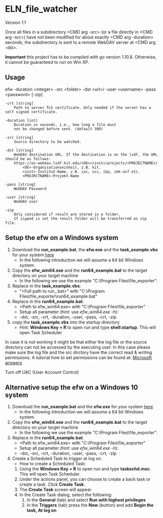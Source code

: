# ELN_file_watcher
*Version 1.1*

Once all files in a subdirectory <CMD arg -src> 
(or a file directly in <CMD arg -src>) have not been
modified for about exactly <CMD arg -duration> seconds,
the subdirectory is sent to a remote WebDAV server at <CMD arg -dst>.

**Important** this project has to be compiled with go version 1.10.8. Otherwise, it cannot be guaranteed to run on Win XP.

## Usage

efw -duration &lt;integer&gt; -src &lt;folder&gt; -dst &lt;url&gt;/ -user &lt;username&gt; -pass &lt;password&gt; [-zip]

    -crt [string]
        Path to server TLS certificate. Only needed if the server has a self signed certificate.
    
    -duration [int]
        Duration in seconds, i.e., how long a file must
        not be changed before sent. (default 300)
    
    -src [string]
        Source directory to be watched.
    
    -dst [string]
        WebDAV destination URL. If the destination is on the lsdf, the URL should be as follows:
        https://os-webdav.lsdf.kit.edu/<OE>/<inst>/projects/<PROJECTNAME>/
            <OE>-Organisationseinheit, z.B. kit.
            <inst>-Institut-Name, z.B. ioc, scc, ikp, imk-asf etc.
            <PROJRCTNAME>-Projekt-Name

    -pass [string]
        WebDAV Password

    -user [string]
        WebDAV user
  
    -zip
        Only considered if result are stored in a folder. 
        If zipped is set the result folder will be transferred as zip file.   

## Setup the efw on a Windows system
1) Download the **run_example.bat**, the **efw.exe** and the **task_example.vbs** for your system [here](https://github.com/ComPlat/ELN_file_watcher/releases/tag/latest)
   - In the following introduction we will assume a 64 bit Windows system.
2) Copy the **efw_win64.exe** and the **run64_example.bat** to the target directory on your target machine
   - In the following we use the example "C:\Program Files\file_exporter".
3) Replace in the **task_example.vbs**:
   - "&lt;Full path to run_.bat&gt;" with "C:\Program Files\file_exporter\run64_example.bat"
4) Replace in the **run64_example.bat**:
   - &lt;Path to efw_win64.exe&gt; with "C:\Program Files\file_exporter\"
   - Setup all parameter (hint: use _efw_win64.exe -h_):
   - -dst, -src, -crt, -duration, -user, -pass, -crt, -zip
5) copy the **task_example.vbs** into the startup directory
   - Hint: **Windows Key + R** to open run and type **shell:startup**. This will open Task Scheduler

In case it is not working it might be that either the log file or the source directory can not be accessed by the executing user. In this case please make sure the log file and the src dirctory have the correct read & writing permissions.
A tutorial how to set permissions can be found at: [Microsoft answers](https://answers.microsoft.com/en-us/windows/forum/all/give-permissions-to-files-and-folders-in-windows/78ee562c-a21f-4a32-8691-73aac1415373)

Turn off UAC (User Account Control)


## Alternative setup the efw on a Windows 10 system
1) Download the **run_example.bat** and the **efw.exe** for your system [here](https://github.com/ComPlat/ELN_file_watcher/releases/tag/latest)
   - In the following introduction we will assume a 64 bit Windows system.
2) Copy the **efw_win64.exe** and the **run64_example.bat** to the target directory on your target machine
   - In the following we use the example "C:\Program Files\file_exporter".
3) Replace in the **run64_example.bat**:
   - &lt;Path to efw_win64.exe&gt; with "C:\Program Files\file_exporter\"
   - Setup all parameter (hint: use _efw_win64.exe -h_):
   - -dst, -src, -crt, -duration, -user, -pass, -crt, -zip
4) Create a Scheduled Task to trigger at log on.
   - How to create a Scheduled Task:
   1) Using the **Windows Key + R** to open run and type **taskschd.msc**. This will open Task Scheduler.
   2) Under the actions panel, you can choose to create a back task or create a task. Click **Create Task**.
   3) The **Create Task** screen will appear.
   4) In the Create Task dialog, select the following:
      1) In the **General** (tab) and select **Run with highest privileges**
      2) In the **Triggers** (tab) press the **New** (button) and add **Begin the task, At log on**




  

